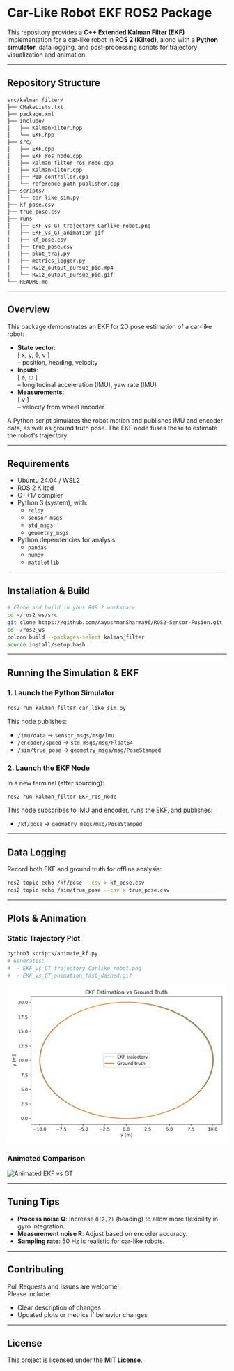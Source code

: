 # Car-Like Robot EKF ROS2 Package

This repository provides a **C++ Extended Kalman Filter (EKF)** implementation for a car-like robot in **ROS 2 (Kilted)**, along with a **Python simulator**, data logging, and post‑processing scripts for trajectory visualization and animation.

---

## Repository Structure

```
src/kalman_filter/
├── CMakeLists.txt
├── package.xml
├── include/
│   ├── KalmanFilter.hpp
│   └── EKF.hpp
├── src/
│   ├── EKF.cpp
│   ├── EKF_ros_node.cpp
│   ├── kalman_filter_ros_node.cpp
│   ├── KalmanFilter.cpp
│   ├── PID_controller.cpp
│   └── reference_path_publisher.cpp
├── scripts/
│   └── car_like_sim.py
├── kf_pose.csv
├── true_pose.csv
├── runs
│   ├── EKF_vs_GT_trajectory_Carlike_robot.png
│   ├── EKF_vs_GT_animation.gif
│   ├── kf_pose.csv
│   ├── true_pose.csv
│   ├── plot_traj.py
│   ├── metrics_logger.py
│   ├── Rviz_output_pursue_pid.mp4
│   └── Rviz_output_pursue_pid.gif
└── README.md
```

---

## Overview

This package demonstrates an EKF for 2D pose estimation of a car-like robot:

- **State vector**:  
  \[ x, y, θ, v \]  
  – position, heading, velocity
- **Inputs**:  
  \[ a, ω \]  
  – longitudinal acceleration (IMU), yaw rate (IMU)
- **Measurements**:  
  \[ v \]  
  – velocity from wheel encoder

A Python script simulates the robot motion and publishes IMU and encoder data, as well as ground truth pose. The EKF node fuses these to estimate the robot’s trajectory.

---

## Requirements

- Ubuntu 24.04 / WSL2  
- ROS 2 Kilted  
- C++17 compiler  
- Python 3 (system), with:
  - `rclpy`
  - `sensor_msgs`
  - `std_msgs`
  - `geometry_msgs`
- Python dependencies for analysis:
  - `pandas`
  - `numpy`
  - `matplotlib`

---

## Installation & Build

```bash
# Clone and build in your ROS 2 workspace
cd ~/ros2_ws/src
git clone https://github.com/AayushmanSharma96/ROS2-Sensor-Fusion.git
cd ~/ros2_ws
colcon build --packages-select kalman_filter
source install/setup.bash
```

---

## Running the Simulation & EKF

### 1. Launch the Python Simulator

```bash
ros2 run kalman_filter car_like_sim.py
```

This node publishes:
- `/imu/data`        → `sensor_msgs/msg/Imu`
- `/encoder/speed`   → `std_msgs/msg/Float64`
- `/sim/true_pose`   → `geometry_msgs/msg/PoseStamped`

### 2. Launch the EKF Node

In a new terminal (after sourcing):

```bash
ros2 run kalman_filter EKF_ros_node
```

This node subscribes to IMU and encoder, runs the EKF, and publishes:
- `/kf/pose`        → `geometry_msgs/msg/PoseStamped`

---

## Data Logging

Record both EKF and ground truth for offline analysis:

```bash
ros2 topic echo /kf/pose --csv > kf_pose.csv
ros2 topic echo /sim/true_pose --csv > true_pose.csv
```

---

## Plots & Animation

### Static Trajectory Plot

```bash
python3 scripts/animate_kf.py
# Generates:
#  - EKF_vs_GT_trajectory_Carlike_robot.png
#  - EKF_vs_GT_animation_fast_dashed.gif
```

![Static Trajectory](src/kalman_filter/runs/EKF_vs_GT_trajectory_Carlike_robot.png)

### Animated Comparison

![Animated EKF vs GT](src/kalman_filter/runs/EKF_vs_GT_animation.gif)

---

## Tuning Tips

- **Process noise Q**: Increase `Q(2,2)` (heading) to allow more flexibility in gyro integration.  
- **Measurement noise R**: Adjust based on encoder accuracy.  
- **Sampling rate**: 50 Hz is realistic for car-like robots.

---

## Contributing

Pull Requests and Issues are welcome!  
Please include:
- Clear description of changes
- Updated plots or metrics if behavior changes

---

## License

This project is licensed under the **MIT License**.  
